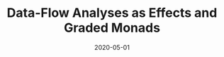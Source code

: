 ---
type: article
authors:
  - Andrej Ivaskovic
  - Alan Mycroft
  - Dominic Orchard
title: "Data-Flow Analyses as Effects and Graded Monads"
venue: "FSCD 2020"
date: 2020-05-01
resource:
  pdf-url: https://drops.dagstuhl.de/opus/volltexte/2020/12337/pdf/LIPIcs-FSCD-2020-15.pdf
  bibtex: 2020-FSCD
---